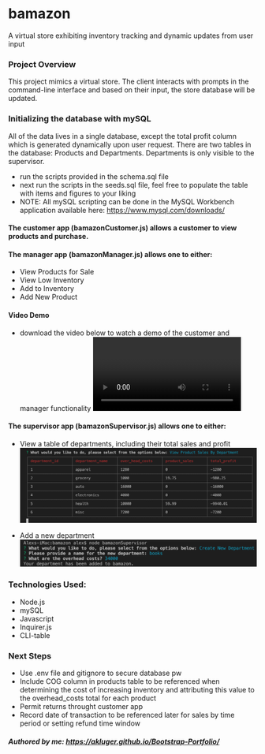 
# bamazon
A virtual store exhibiting inventory tracking and dynamic updates from user input

### Project Overview
This project mimics a virtual store.  The client interacts with prompts in the command-line interface and based on their input, the store database will be updated. 

### Initializing the database with mySQL
All of the data lives in a single database, except the total profit column which is generated dynamically upon user request.  There are two tables in the database: Products and Departments.  Departments is only visible to the supervisor.
* run the scripts provided in the schema.sql file
* next run the scripts in the seeds.sql file, feel free to populate the table with items and figures to your liking
* NOTE: All mySQL scripting can be done in the MySQL Workbench application available here: https://www.mysql.com/downloads/

#### The customer app (bamazonCustomer.js) allows a customer to view products and purchase.   

#### The manager app (bamazonManager.js) allows one to either:
* View Products for Sale
* View Low Inventory
* Add to Inventory
* Add New Product

#### Video Demo
* download the video below to watch a demo of the customer and manager functionality
![Manager-Demo](./bamazonManager.mov?)


#### The supervisor app (bamazonSupervisor.js) allows one to either:
* View a table of departments, including their total sales and profit
![Supervisor-screenshot](./bamazonSupervisor.png)

* Add a new department
![Add-department](./addDepartment.png)


### Technologies Used:
* Node.js
* mySQL
* Javascript
* Inquirer.js
* CLI-table

### Next Steps
* Use .env file and gitignore to secure database pw
* Include COG column in products table to be referenced when determining the cost of increasing inventory and attributing this value to the overhead_costs total for each product
* Permit returns throught customer app
* Record date of transaction to be referenced later for sales by time period or setting refund time window

##### Authored by me: https://akluger.github.io/Bootstrap-Portfolio/
